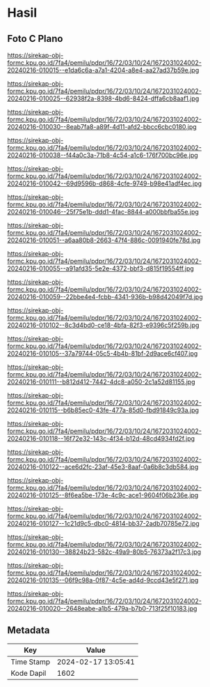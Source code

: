 # Hasil

## Foto C Plano

https://sirekap-obj-formc.kpu.go.id/7fa4/pemilu/pdpr/16/72/03/10/24/1672031024002-20240216-010015--e1da6c6a-a7a1-4204-a8e4-aa27ad37b59e.jpg

https://sirekap-obj-formc.kpu.go.id/7fa4/pemilu/pdpr/16/72/03/10/24/1672031024002-20240216-010025--62938f2a-8398-4bd6-8424-dffa6cb8aaf1.jpg

https://sirekap-obj-formc.kpu.go.id/7fa4/pemilu/pdpr/16/72/03/10/24/1672031024002-20240216-010030--8eab7fa8-a89f-4d11-afd2-bbcc6cbc0180.jpg

https://sirekap-obj-formc.kpu.go.id/7fa4/pemilu/pdpr/16/72/03/10/24/1672031024002-20240216-010038--f44a0c3a-71b8-4c54-a1c6-176f700bc96e.jpg

https://sirekap-obj-formc.kpu.go.id/7fa4/pemilu/pdpr/16/72/03/10/24/1672031024002-20240216-010042--69d9596b-d868-4cfe-9749-b98e41adf4ec.jpg

https://sirekap-obj-formc.kpu.go.id/7fa4/pemilu/pdpr/16/72/03/10/24/1672031024002-20240216-010046--25f75e1b-ddd1-4fac-8844-a000bbfba55e.jpg

https://sirekap-obj-formc.kpu.go.id/7fa4/pemilu/pdpr/16/72/03/10/24/1672031024002-20240216-010051--a6aa80b8-2663-47f4-886c-0091940fe78d.jpg

https://sirekap-obj-formc.kpu.go.id/7fa4/pemilu/pdpr/16/72/03/10/24/1672031024002-20240216-010055--a91afd35-5e2e-4372-bbf3-d815f19554ff.jpg

https://sirekap-obj-formc.kpu.go.id/7fa4/pemilu/pdpr/16/72/03/10/24/1672031024002-20240216-010059--22bbe4e4-fcbb-4341-936b-b98d42049f7d.jpg

https://sirekap-obj-formc.kpu.go.id/7fa4/pemilu/pdpr/16/72/03/10/24/1672031024002-20240216-010102--8c3d4bd0-ce18-4bfa-82f3-e9396c5f259b.jpg

https://sirekap-obj-formc.kpu.go.id/7fa4/pemilu/pdpr/16/72/03/10/24/1672031024002-20240216-010105--37a79744-05c5-4b4b-81bf-2d9ace6cf407.jpg

https://sirekap-obj-formc.kpu.go.id/7fa4/pemilu/pdpr/16/72/03/10/24/1672031024002-20240216-010111--b812d412-7442-4dc8-a050-2c1a52d81155.jpg

https://sirekap-obj-formc.kpu.go.id/7fa4/pemilu/pdpr/16/72/03/10/24/1672031024002-20240216-010115--b6b85ec0-43fe-477a-85d0-fbd91849c93a.jpg

https://sirekap-obj-formc.kpu.go.id/7fa4/pemilu/pdpr/16/72/03/10/24/1672031024002-20240216-010118--16f72e32-143c-4f34-b12d-48cd4934fd2f.jpg

https://sirekap-obj-formc.kpu.go.id/7fa4/pemilu/pdpr/16/72/03/10/24/1672031024002-20240216-010122--ace6d2fc-23af-45e3-8aaf-0a6b8c3db584.jpg

https://sirekap-obj-formc.kpu.go.id/7fa4/pemilu/pdpr/16/72/03/10/24/1672031024002-20240216-010125--8f6ea5be-173e-4c9c-ace1-9604f06b236e.jpg

https://sirekap-obj-formc.kpu.go.id/7fa4/pemilu/pdpr/16/72/03/10/24/1672031024002-20240216-010127--1c21d9c5-dbc0-4814-bb37-2adb70785e72.jpg

https://sirekap-obj-formc.kpu.go.id/7fa4/pemilu/pdpr/16/72/03/10/24/1672031024002-20240216-010130--38824b23-582c-49a9-80b5-76373a2f17c3.jpg

https://sirekap-obj-formc.kpu.go.id/7fa4/pemilu/pdpr/16/72/03/10/24/1672031024002-20240216-010135--06f9c98a-0f87-4c5e-ad4d-9ccd43e5f271.jpg

https://sirekap-obj-formc.kpu.go.id/7fa4/pemilu/pdpr/16/72/03/10/24/1672031024002-20240216-010020--2648eabe-a1b5-479a-b7b0-713f25f10183.jpg


## Metadata

| Key        | Value               |
| ---------- | ------------------- |
| Time Stamp | 2024-02-17 13:05:41 |
| Kode Dapil | 1602                |



